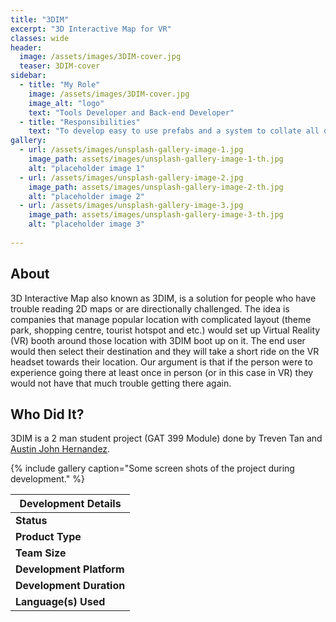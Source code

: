 ```yaml
---
title: "3DIM"
excerpt: "3D Interactive Map for VR"
classes: wide
header:
  image: /assets/images/3DIM-cover.jpg
  teaser: 3DIM-cover
sidebar:
  - title: "My Role"
    image: /assets/images/3DIM-cover.jpg
    image_alt: "logo"
    text: "Tools Developer and Back-end Developer"
  - title: "Responsibilities"
    text: "To develop easy to use prefabs and a system to collate all data, and present them in a intuitive User Interface"
gallery:
  - url: /assets/images/unsplash-gallery-image-1.jpg
    image_path: assets/images/unsplash-gallery-image-1-th.jpg
    alt: "placeholder image 1"
  - url: /assets/images/unsplash-gallery-image-2.jpg
    image_path: assets/images/unsplash-gallery-image-2-th.jpg
    alt: "placeholder image 2"
  - url: /assets/images/unsplash-gallery-image-3.jpg
    image_path: assets/images/unsplash-gallery-image-3-th.jpg
    alt: "placeholder image 3"
    
---
```


## **About**

3D Interactive Map also known as 3DIM, is a solution for people who have trouble reading 2D maps or are directionally challenged. The idea is companies that manage popular location with complicated layout (theme park, shopping centre, tourist hotspot and etc.) would set up Virtual Reality (VR) booth around those location with 3DIM boot up on it. The end user would then select their destination and they will take a short ride on the VR headset towards their location. Our argument is that if the person were to experience going there at least once in person (or in this case in VR) they would not have that much trouble getting there again.

## **Who Did It?**
3DIM is a 2 man student project (GAT 399 Module) done by Treven Tan and [Austin John Hernandez](https://austinjrh.wixsite.com/portfolio).

{% include gallery caption="Some screen shots of the project during development." %}

|**Development Details**                            |
|---------------------------------------------------|
|**Status**                 |Ongoing                |
|**Product Type**           |Real World Solution    |
|**Team Size**              |2                      |
|**Development Platform**   |Unity                  |
|**Development Duration**   |2 Months (As of now)   |
|**Language(s) Used**       |C#                     |